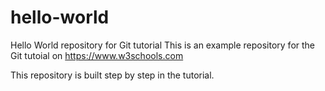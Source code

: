 # hello-world
Hello World repository for Git tutorial
This is an example repository for the Git tutoial on
https://www.w3schools.com

This repository is built step by step in the tutorial.
